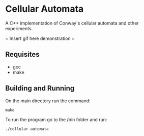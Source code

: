 # Cellular Automata

A C++ implementation of Conway's cellular automata and other experiments.

 ~ Insert gif here demonstration ~ 

## Requisites

- gcc
- make


## Building and Running

On the main directory run the command:

``` 
make 
```

To run the program go to the /bin folder and run:

```
./cellular-automata
```


